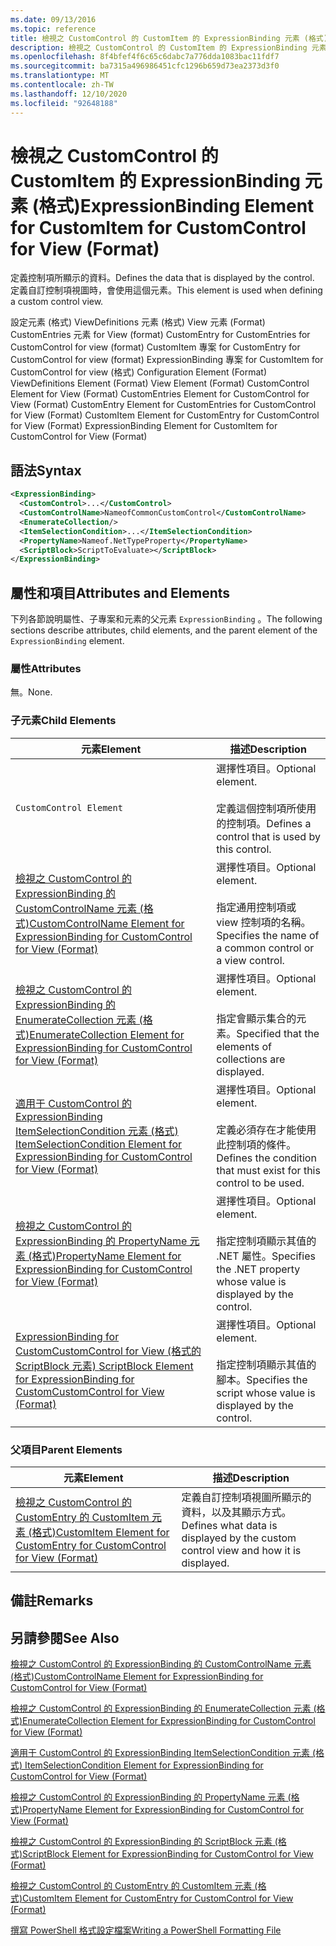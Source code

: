 ```yaml
---
ms.date: 09/13/2016
ms.topic: reference
title: 檢視之 CustomControl 的 CustomItem 的 ExpressionBinding 元素 (格式)
description: 檢視之 CustomControl 的 CustomItem 的 ExpressionBinding 元素 (格式)
ms.openlocfilehash: 8f4bfef4f6c65c6dabc7a776dda1083bac11fdf7
ms.sourcegitcommit: ba7315a496986451cfc1296b659d73ea2373d3f0
ms.translationtype: MT
ms.contentlocale: zh-TW
ms.lasthandoff: 12/10/2020
ms.locfileid: "92648188"
---
```

# <a name="expressionbinding-element-for-customitem-for-customcontrol-for-view-format"></a><span data-ttu-id="b2984-103">檢視之 CustomControl 的 CustomItem 的 ExpressionBinding 元素 (格式)</span><span class="sxs-lookup"><span data-stu-id="b2984-103">ExpressionBinding Element for CustomItem for CustomControl for View (Format)</span></span>

<span data-ttu-id="b2984-104">定義控制項所顯示的資料。</span><span class="sxs-lookup"><span data-stu-id="b2984-104">Defines the data that is displayed by the control.</span></span> <span data-ttu-id="b2984-105">定義自訂控制項視圖時，會使用這個元素。</span><span class="sxs-lookup"><span data-stu-id="b2984-105">This element is used when defining a custom control view.</span></span>

<span data-ttu-id="b2984-106">設定元素 (格式) ViewDefinitions 元素 (格式) View 元素 (Format) CustomEntries 元素 for View (format) CustomEntry for CustomEntries for CustomControl for view (format) CustomItem 專案 for CustomEntry for CustomControl for view (format) ExpressionBinding 專案 for CustomItem for CustomControl for view (格式) </span><span class="sxs-lookup"><span data-stu-id="b2984-106">Configuration Element (Format) ViewDefinitions Element (Format) View Element (Format) CustomControl Element for View (Format) CustomEntries Element for CustomControl for View (Format) CustomEntry Element for CustomEntries for CustomControl for View (Format) CustomItem Element for CustomEntry for CustomControl for View (Format) ExpressionBinding Element for CustomItem for CustomControl for View (Format)</span></span>

## <a name="syntax"></a><span data-ttu-id="b2984-107">語法</span><span class="sxs-lookup"><span data-stu-id="b2984-107">Syntax</span></span>

```xml
<ExpressionBinding>
  <CustomControl>...</CustomControl>
  <CustomControlName>NameofCommonCustomControl</CustomControlName>
  <EnumerateCollection/>
  <ItemSelectionCondition>...</ItemSelectionCondition>
  <PropertyName>Nameof.NetTypeProperty</PropertyName>
  <ScriptBlock>ScriptToEvaluate></ScriptBlock>
</ExpressionBinding>
```

## <a name="attributes-and-elements"></a><span data-ttu-id="b2984-108">屬性和項目</span><span class="sxs-lookup"><span data-stu-id="b2984-108">Attributes and Elements</span></span>

<span data-ttu-id="b2984-109">下列各節說明屬性、子專案和元素的父元素 `ExpressionBinding` 。</span><span class="sxs-lookup"><span data-stu-id="b2984-109">The following sections describe attributes, child elements, and the parent element of the `ExpressionBinding` element.</span></span>

### <a name="attributes"></a><span data-ttu-id="b2984-110">屬性</span><span class="sxs-lookup"><span data-stu-id="b2984-110">Attributes</span></span>

<span data-ttu-id="b2984-111">無。</span><span class="sxs-lookup"><span data-stu-id="b2984-111">None.</span></span>

### <a name="child-elements"></a><span data-ttu-id="b2984-112">子元素</span><span class="sxs-lookup"><span data-stu-id="b2984-112">Child Elements</span></span>

|<span data-ttu-id="b2984-113">元素</span><span class="sxs-lookup"><span data-stu-id="b2984-113">Element</span></span>|<span data-ttu-id="b2984-114">描述</span><span class="sxs-lookup"><span data-stu-id="b2984-114">Description</span></span>|
|-------------|-----------------|
|`CustomControl Element`|<span data-ttu-id="b2984-115">選擇性項目。</span><span class="sxs-lookup"><span data-stu-id="b2984-115">Optional element.</span></span><br /><br /> <span data-ttu-id="b2984-116">定義這個控制項所使用的控制項。</span><span class="sxs-lookup"><span data-stu-id="b2984-116">Defines a control that is used by this control.</span></span>|
|[<span data-ttu-id="b2984-117">檢視之 CustomControl 的 ExpressionBinding 的 CustomControlName 元素 (格式)</span><span class="sxs-lookup"><span data-stu-id="b2984-117">CustomControlName Element for ExpressionBinding for CustomControl for View (Format)</span></span>](./customcontrolname-element-for-expressionbinding-for-customcontrol-for-view-format.md)|<span data-ttu-id="b2984-118">選擇性項目。</span><span class="sxs-lookup"><span data-stu-id="b2984-118">Optional element.</span></span><br /><br /> <span data-ttu-id="b2984-119">指定通用控制項或 view 控制項的名稱。</span><span class="sxs-lookup"><span data-stu-id="b2984-119">Specifies the name of a common control or a view control.</span></span>|
|[<span data-ttu-id="b2984-120">檢視之 CustomControl 的 ExpressionBinding 的 EnumerateCollection 元素 (格式)</span><span class="sxs-lookup"><span data-stu-id="b2984-120">EnumerateCollection Element for ExpressionBinding for CustomControl for View (Format)</span></span>](./enumeratecollection-element-for-expressionbinding-for-customcontrol-for-view-format.md)|<span data-ttu-id="b2984-121">選擇性項目。</span><span class="sxs-lookup"><span data-stu-id="b2984-121">Optional element.</span></span><br /><br /> <span data-ttu-id="b2984-122">指定會顯示集合的元素。</span><span class="sxs-lookup"><span data-stu-id="b2984-122">Specified that the elements of collections are displayed.</span></span>|
|[<span data-ttu-id="b2984-123">適用于 CustomControl 的 ExpressionBinding ItemSelectionCondition 元素 (格式) </span><span class="sxs-lookup"><span data-stu-id="b2984-123">ItemSelectionCondition Element for ExpressionBinding for CustomControl for View (Format)</span></span>](./itemselectioncondition-element-for-expressionbinding-for-customcontrol-format.md)|<span data-ttu-id="b2984-124">選擇性項目。</span><span class="sxs-lookup"><span data-stu-id="b2984-124">Optional element.</span></span><br /><br /> <span data-ttu-id="b2984-125">定義必須存在才能使用此控制項的條件。</span><span class="sxs-lookup"><span data-stu-id="b2984-125">Defines the condition that must exist for this control to be used.</span></span>|
|[<span data-ttu-id="b2984-126">檢視之 CustomControl 的 ExpressionBinding 的 PropertyName 元素 (格式)</span><span class="sxs-lookup"><span data-stu-id="b2984-126">PropertyName Element for ExpressionBinding for CustomControl for View (Format)</span></span>](./propertyname-element-for-expressionbinding-for-customcontrol-for-view-format.md)|<span data-ttu-id="b2984-127">選擇性項目。</span><span class="sxs-lookup"><span data-stu-id="b2984-127">Optional element.</span></span><br /><br /> <span data-ttu-id="b2984-128">指定控制項顯示其值的 .NET 屬性。</span><span class="sxs-lookup"><span data-stu-id="b2984-128">Specifies the .NET property whose value is displayed by the control.</span></span>|
|[<span data-ttu-id="b2984-129">ExpressionBinding for CustomCustomControl for View (格式的 ScriptBlock 元素) </span><span class="sxs-lookup"><span data-stu-id="b2984-129">ScriptBlock Element for ExpressionBinding for CustomCustomControl for View (Format)</span></span>](./scriptblock-element-for-expressionbinding-for-customcontrol-for-view-format.md)|<span data-ttu-id="b2984-130">選擇性項目。</span><span class="sxs-lookup"><span data-stu-id="b2984-130">Optional element.</span></span><br /><br /> <span data-ttu-id="b2984-131">指定控制項顯示其值的腳本。</span><span class="sxs-lookup"><span data-stu-id="b2984-131">Specifies the script whose value is displayed by the control.</span></span>|

### <a name="parent-elements"></a><span data-ttu-id="b2984-132">父項目</span><span class="sxs-lookup"><span data-stu-id="b2984-132">Parent Elements</span></span>

|<span data-ttu-id="b2984-133">元素</span><span class="sxs-lookup"><span data-stu-id="b2984-133">Element</span></span>|<span data-ttu-id="b2984-134">描述</span><span class="sxs-lookup"><span data-stu-id="b2984-134">Description</span></span>|
|-------------|-----------------|
|[<span data-ttu-id="b2984-135">檢視之 CustomControl 的 CustomEntry 的 CustomItem 元素 (格式)</span><span class="sxs-lookup"><span data-stu-id="b2984-135">CustomItem Element for CustomEntry for CustomControl for View (Format)</span></span>](./customitem-element-for-customentry-for-customcontrol-for-view-format.md)|<span data-ttu-id="b2984-136">定義自訂控制項視圖所顯示的資料，以及其顯示方式。</span><span class="sxs-lookup"><span data-stu-id="b2984-136">Defines what data is displayed by the custom control view and how it is displayed.</span></span>|

## <a name="remarks"></a><span data-ttu-id="b2984-137">備註</span><span class="sxs-lookup"><span data-stu-id="b2984-137">Remarks</span></span>

## <a name="see-also"></a><span data-ttu-id="b2984-138">另請參閱</span><span class="sxs-lookup"><span data-stu-id="b2984-138">See Also</span></span>

[<span data-ttu-id="b2984-139">檢視之 CustomControl 的 ExpressionBinding 的 CustomControlName 元素 (格式)</span><span class="sxs-lookup"><span data-stu-id="b2984-139">CustomControlName Element for ExpressionBinding for CustomControl for View (Format)</span></span>](./customcontrolname-element-for-expressionbinding-for-customcontrol-for-view-format.md)

[<span data-ttu-id="b2984-140">檢視之 CustomControl 的 ExpressionBinding 的 EnumerateCollection 元素 (格式)</span><span class="sxs-lookup"><span data-stu-id="b2984-140">EnumerateCollection Element for ExpressionBinding for CustomControl for View (Format)</span></span>](./enumeratecollection-element-for-expressionbinding-for-customcontrol-for-view-format.md)

[<span data-ttu-id="b2984-141">適用于 CustomControl 的 ExpressionBinding ItemSelectionCondition 元素 (格式) </span><span class="sxs-lookup"><span data-stu-id="b2984-141">ItemSelectionCondition Element for ExpressionBinding for CustomControl for View (Format)</span></span>](./itemselectioncondition-element-for-expressionbinding-for-customcontrol-format.md)

[<span data-ttu-id="b2984-142">檢視之 CustomControl 的 ExpressionBinding 的 PropertyName 元素 (格式)</span><span class="sxs-lookup"><span data-stu-id="b2984-142">PropertyName Element for ExpressionBinding for CustomControl for View (Format)</span></span>](./propertyname-element-for-expressionbinding-for-customcontrol-for-view-format.md)

[<span data-ttu-id="b2984-143">檢視之 CustomControl 的 ExpressionBinding 的 ScriptBlock 元素 (格式)</span><span class="sxs-lookup"><span data-stu-id="b2984-143">ScriptBlock Element for ExpressionBinding for CustomControl for View (Format)</span></span>](./scriptblock-element-for-expressionbinding-for-customcontrol-for-view-format.md)

[<span data-ttu-id="b2984-144">檢視之 CustomControl 的 CustomEntry 的 CustomItem 元素 (格式)</span><span class="sxs-lookup"><span data-stu-id="b2984-144">CustomItem Element for CustomEntry for CustomControl for View (Format)</span></span>](./customitem-element-for-customentry-for-customcontrol-for-view-format.md)

[<span data-ttu-id="b2984-145">撰寫 PowerShell 格式設定檔案</span><span class="sxs-lookup"><span data-stu-id="b2984-145">Writing a PowerShell Formatting File</span></span>](./writing-a-powershell-formatting-file.md)
